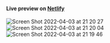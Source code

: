 #### Live preview on [Netlify](https://tender-fermat-e1769a.netlify.app/)

![Screen Shot 2022-04-03 at 21 20 27](https://user-images.githubusercontent.com/62800983/161446858-a1621ee0-747e-40fe-a135-a70820e491c5.png)
![Screen Shot 2022-04-03 at 21 20 04](https://user-images.githubusercontent.com/62800983/161446860-c56962cb-6ad0-43b6-9654-01b0bfcc9559.png)
![Screen Shot 2022-04-03 at 21 19 46](https://user-images.githubusercontent.com/62800983/161446865-b4d1af04-25c1-45fd-bb5c-0be964c82bcf.png)

